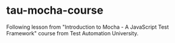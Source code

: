 # tau-mocha-course
Following lesson from "Introduction to Mocha - A JavaScript Test Framework" course from Test Automation University.
